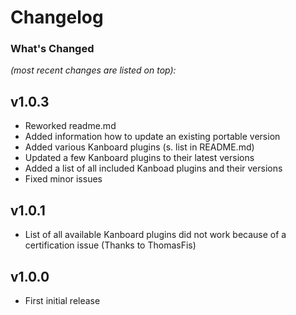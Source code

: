 # Changelog

### What's Changed

_(most recent changes are listed on top):_  

## v1.0.3

- Reworked readme.md
- Added information how to update an existing portable version
- Added various Kanboard plugins (s. list in README.md)
- Updated a few Kanboard plugins to their latest versions
- Added a list of all included Kanboad plugins and their versions
- Fixed minor issues

## v1.0.1

- List of all available Kanboard plugins did not work because of a certification issue (Thanks to ThomasFis)

## v1.0.0
- First initial release

  
